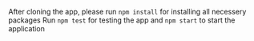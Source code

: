 After cloning the app, please run `npm install` for installing all necessery packages
Run `npm test` for testing the app and `npm start` to start the application
